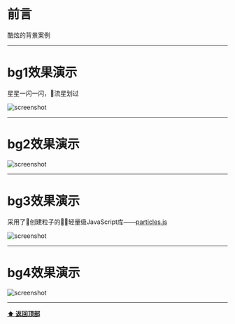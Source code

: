 # 前言

酷炫的背景案例  

-----------------------------
# bg1效果演示
星星一闪一闪，流星划过  

![screenshot](images/1.gif)  

-----------------------------

# bg2效果演示 

![screenshot](images/2.gif)  

-----------------------------

# bg3效果演示 

采用了创建粒子的轻量级JavaScript库——[particles.js](https://github.com/VincentGarreau/particles.js)  

![screenshot](images/3.gif)  

-----------------------------

# bg4效果演示  

![screenshot](images/4.gif)  

-----------------------------

**[:arrow_up: 返回顶部](#前言)**